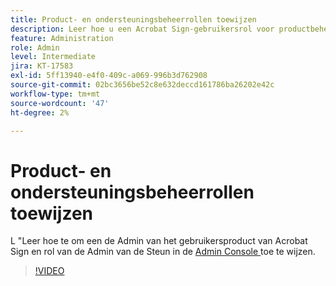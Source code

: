 ```yaml
---
title: Product- en ondersteuningsbeheerrollen toewijzen
description: Leer hoe u een Acrobat Sign-gebruikersrol voor productbeheer en ondersteuningsbeheer in de Admin Console toewijst
feature: Administration
role: Admin
level: Intermediate
jira: KT-17583
exl-id: 5ff13940-e4f0-409c-a069-996b3d762908
source-git-commit: 02bc3656be52c8e632deccd161786ba26202e42c
workflow-type: tm+mt
source-wordcount: '47'
ht-degree: 2%

---
```


# Product- en ondersteuningsbeheerrollen toewijzen

L &quot;Leer hoe te om een de Admin van het gebruikersproduct van Acrobat Sign en rol van de Admin van de Steun in de [ Admin Console ](https://adminconsole.adobe.com/) toe te wijzen.

>[!VIDEO](https://video.tv.adobe.com/v/3453157?quality=12&learn=on&hidetitle=true)
